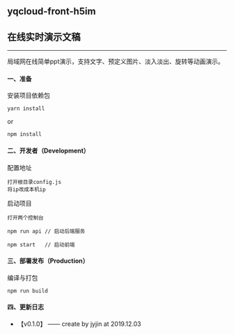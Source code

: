 ## yqcloud-front-h5im
## 在线实时演示文稿

----

局域网在线简单ppt演示，支持文字、预定义图片、淡入淡出、旋转等动画演示。


#### 一、准备
安装项目依赖包
```
yarn install
```
or
```
npm install
```



#### 二、开发者（Development）

配置地址
```
打开根目录config.js
将ip改成本机ip
```


启动项目

```
打开两个控制台

npm run api // 启动后端服务

npm start   // 启动前端
```

#### 三、部署发布（Production）
编译与打包
```
npm run build
```

#### 四、更新日志

- 【v0.1.0】 —— create by jyjin at 2019.12.03

